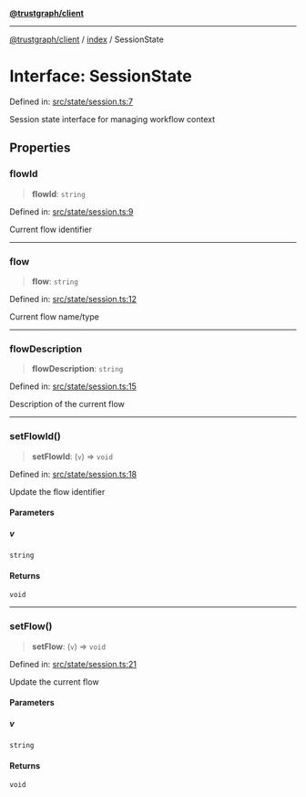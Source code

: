 [**@trustgraph/client**](../../README.md)

***

[@trustgraph/client](../../README.md) / [index](../README.md) / SessionState

# Interface: SessionState

Defined in: [src/state/session.ts:7](https://github.com/trustgraph-ai/trustgraph-ts-client/blob/9a2bad46722f27bb783391eed1d9289614cc905a/src/state/session.ts#L7)

Session state interface for managing workflow context

## Properties

### flowId

> **flowId**: `string`

Defined in: [src/state/session.ts:9](https://github.com/trustgraph-ai/trustgraph-ts-client/blob/9a2bad46722f27bb783391eed1d9289614cc905a/src/state/session.ts#L9)

Current flow identifier

***

### flow

> **flow**: `string`

Defined in: [src/state/session.ts:12](https://github.com/trustgraph-ai/trustgraph-ts-client/blob/9a2bad46722f27bb783391eed1d9289614cc905a/src/state/session.ts#L12)

Current flow name/type

***

### flowDescription

> **flowDescription**: `string`

Defined in: [src/state/session.ts:15](https://github.com/trustgraph-ai/trustgraph-ts-client/blob/9a2bad46722f27bb783391eed1d9289614cc905a/src/state/session.ts#L15)

Description of the current flow

***

### setFlowId()

> **setFlowId**: (`v`) => `void`

Defined in: [src/state/session.ts:18](https://github.com/trustgraph-ai/trustgraph-ts-client/blob/9a2bad46722f27bb783391eed1d9289614cc905a/src/state/session.ts#L18)

Update the flow identifier

#### Parameters

##### v

`string`

#### Returns

`void`

***

### setFlow()

> **setFlow**: (`v`) => `void`

Defined in: [src/state/session.ts:21](https://github.com/trustgraph-ai/trustgraph-ts-client/blob/9a2bad46722f27bb783391eed1d9289614cc905a/src/state/session.ts#L21)

Update the current flow

#### Parameters

##### v

`string`

#### Returns

`void`
